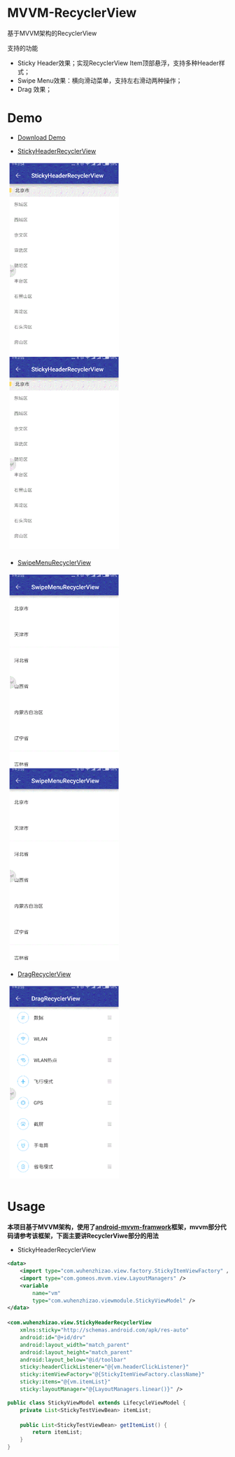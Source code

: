 # MVVM-RecyclerView
基于MVVM架构的RecyclerView

支持的功能
  
 - Sticky Header效果；实现RecyclerView Item顶部悬浮，支持多种Header样式；  
 - Swipe Menu效果：横向滑动菜单，支持左右滑动两种操作；
 - Drag 效果；

# Demo  
- [Download Demo](https://www.pgyer.com/ebTo)

- [StickyHeaderRecyclerView](library/src/main/java/com/wuhenzhizao/view/StickyHeaderRecyclerView.java)  
<div style="float:left;border:solid 1px 000;margin:5px;">
	<img src="screenshots/20170917_155444.gif" alt="screenshot" title="singleType" width="250">
	<img src="screenshots/20170917_155550.gif" alt="screenshot" title="multiType" width="250">
</div>
<div style="clear:both;"></div>

- [SwipeMenuRecyclerView](library/src/main/java/com/wuhenzhizao/view/SwipeMenuRecyclerView.java)  
<div style="float:left;border:solid 1px 000;margin:5px;">
	<img src="screenshots/20170917_155618.gif" alt="screenshot" title="swipeMenuLeft" width="250">
	<img src="screenshots/20170917_155634.gif" alt="screenshot" title="swipeMenuRight" width="250">
</div>
<div style="clear:both;"></div>  

- [DragRecyclerView](library/src/main/java/com/wuhenzhizao/view/DragRecyclerView.java)
<div style="float:left;border:solid 1px 000;margin:5px;">
	<img src="screenshots/20170917_155648.gif" alt="screenshot" title="drag" width="250">
</div>
<div style="clear:both;"></div>  

# Usage
  
**本项目基于MVVM架构，使用了[android-mvvm-framwork](https://github.com/wuhenzhizao/android-mvvm-framwork)框架，mvvm部分代码请参考该框架，下面主要讲RecyclerViwe部分的用法** 

- StickyHeaderRecyclerView  

```xml
<data>
	<import type="com.wuhenzhizao.view.factory.StickyItemViewFactory" />
	<import type="com.gomeos.mvvm.view.LayoutManagers" />
	<variable
		name="vm"
		type="com.wuhenzhizao.viewmodule.StickyViewModel" />
</data>

<com.wuhenzhizao.view.StickyHeaderRecyclerView
	xmlns:sticky="http://schemas.android.com/apk/res-auto"
    android:id="@+id/drv"
    android:layout_width="match_parent"
    android:layout_height="match_parent"
    android:layout_below="@id/toolbar"
  	sticky:headerClickListener="@{vm.headerClickListener}"
  	sticky:itemViewFactory="@{StickyItemViewFactory.className}"
	sticky:items="@{vm.itemList}"
	sticky:layoutManager="@{LayoutManagers.linear()}" />
``` 
```java
public class StickyViewModel extends LifecycleViewModel {
    private List<StickyTestViewBean> itemList;

    public List<StickyTestViewBean> getItemList() {
        return itemList;
    }
}
```

